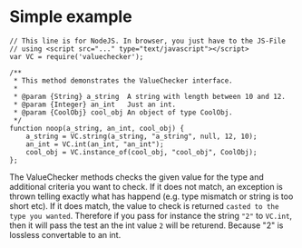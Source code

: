 # Simple example

    // This line is for NodeJS. In browser, you just have to the JS-File
    // using <script src="..." type="text/javascript"></script>
    var VC = require('valuechecker');

    /**
     * This method demonstrates the ValueChecker interface.
     *
     * @param {String} a_string  A string with length between 10 and 12.
     * @param {Integer} an_int   Just an int.
     * @param {CoolObj} cool_obj An object of type CoolObj.
     */
    function noop(a_string, an_int, cool_obj) {
        a_string = VC.string(a_string, "a_string", null, 12, 10);
        an_int = VC.int(an_int, "an_int");
        cool_obj = VC.instance_of(cool_obj, "cool_obj", CoolObj);
    };



The ValueChecker methods checks the given value for the type and additional
criteria you want to check. If it does not match, an exception is thrown telling
exactly what has happend (e.g. type mismatch or string is too short etc). If it
does match, the value to check is returned `casted to the type you wanted`.
Therefore if you pass for instance the string `"2"` to `VC.int`, then it will 
pass the test an the int value `2` will be returend. Because "2" is lossless
convertable to an int.
